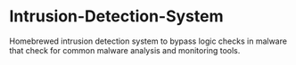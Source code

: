 # Intrusion-Detection-System
Homebrewed intrusion detection system to bypass logic checks in malware that check for common malware analysis and monitoring tools.
